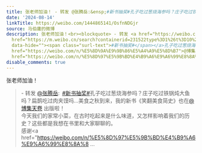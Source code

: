 ```yaml
---
title: 张老师加油！ - 转发 @张腾岳:&ensp;#新书抽奖#孔子吃过葱烧海参吗？庄子吃过铁锅炖大鱼吗？扁鹊吃过肉夹馍吗…美食之秋到来，我的新书《笑翻美食简史》也在@博...
date: '2024-08-14'
linkTitle: https://weibo.com/1444865141/OsfnNDGjr
source: 马伯庸的微博
description: 张老师加油！<br><blockquote> - 转发 <a href="https://weibo.com/1497714725" target="_blank">@张腾岳</a>: <a
  href="https://m.weibo.cn/search?containerid=231522type%3D1%26t%3D10%26q%3D%23%E6%96%B0%E4%B9%A6%E6%8A%BD%E5%A5%96%23"
  data-hide=""><span class="surl-text">#新书抽奖#</span></a>孔子吃过葱烧海参吗？庄子吃过铁锅炖大鱼吗？扁鹊吃过肉夹馍吗…美食之秋到来，我的新书《笑翻美食简史》也在<a
  href="https://weibo.com/n/%E5%8D%9A%E9%9B%86%E5%A4%A9%E5%8D%B7">@博集天卷</a> 出版啦！<br>今天我们的家常小菜，在古时吃起来是什么味道，又怎样影响着我们的历史？这些都是我想在书里和大家聊聊的。<br>感谢<a
  href="https://weibo.com/n/%E5%8D%97%E5%9B%BD%E4%B9%A6%E9%A6%99%E8%8A%8 ...
disable_comments: true
---
```

张老师加油！<br><blockquote> - 转发 <a href="https://weibo.com/1497714725" target="_blank">@张腾岳</a>: <a href="https://m.weibo.cn/search?containerid=231522type%3D1%26t%3D10%26q%3D%23%E6%96%B0%E4%B9%A6%E6%8A%BD%E5%A5%96%23" data-hide=""><span class="surl-text">#新书抽奖#</span></a>孔子吃过葱烧海参吗？庄子吃过铁锅炖大鱼吗？扁鹊吃过肉夹馍吗…美食之秋到来，我的新书《笑翻美食简史》也在<a href="https://weibo.com/n/%E5%8D%9A%E9%9B%86%E5%A4%A9%E5%8D%B7">@博集天卷</a> 出版啦！<br>今天我们的家常小菜，在古时吃起来是什么味道，又怎样影响着我们的历史？这些都是我想在书里和大家聊聊的。<br>感谢<a href="https://weibo.com/n/%E5%8D%97%E5%9B%BD%E4%B9%A6%E9%A6%99%E8%8A%8 ...